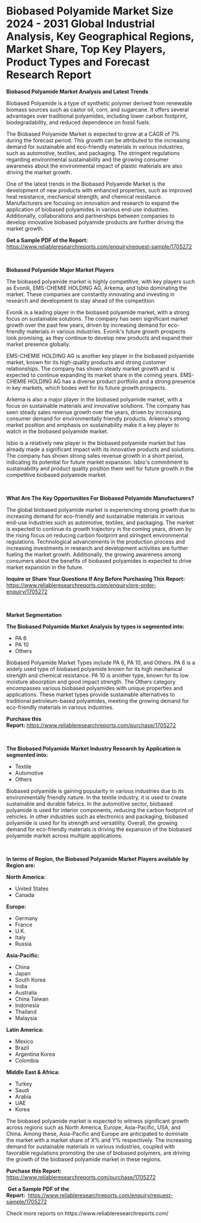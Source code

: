 <p><h1>Biobased Polyamide Market Size 2024 - 2031 Global Industrial Analysis, Key Geographical Regions, Market Share, Top Key Players, Product Types and Forecast Research Report</h1></p><p><strong>Biobased Polyamide Market Analysis and Latest Trends</strong></p>
<p><p>Biobased Polyamide is a type of synthetic polymer derived from renewable biomass sources such as castor oil, corn, and sugarcane. It offers several advantages over traditional polyamides, including lower carbon footprint, biodegradability, and reduced dependence on fossil fuels.</p><p>The Biobased Polyamide Market is expected to grow at a CAGR of 7% during the forecast period. This growth can be attributed to the increasing demand for sustainable and eco-friendly materials in various industries, such as automotive, textiles, and packaging. The stringent regulations regarding environmental sustainability and the growing consumer awareness about the environmental impact of plastic materials are also driving the market growth.</p><p>One of the latest trends in the Biobased Polyamide Market is the development of new products with enhanced properties, such as improved heat resistance, mechanical strength, and chemical resistance. Manufacturers are focusing on innovation and research to expand the application of biobased polyamides in various end-use industries. Additionally, collaborations and partnerships between companies to develop innovative biobased polyamide products are further driving the market growth.</p></p>
<p><strong>Get a Sample PDF of the Report:&nbsp;</strong> <a href="https://www.reliableresearchreports.com/enquiry/request-sample/1705272">https://www.reliableresearchreports.com/enquiry/request-sample/1705272</a></p>
<p>&nbsp;</p>
<p><strong>Biobased Polyamide Major Market Players</strong></p>
<p><p>The biobased polyamide market is highly competitive, with key players such as Evonik, EMS-CHEMIE HOLDING AG, Arkema, and Isbio dominating the market. These companies are constantly innovating and investing in research and development to stay ahead of the competition.</p><p>Evonik is a leading player in the biobased polyamide market, with a strong focus on sustainable solutions. The company has seen significant market growth over the past few years, driven by increasing demand for eco-friendly materials in various industries. Evonik's future growth prospects look promising, as they continue to develop new products and expand their market presence globally.</p><p>EMS-CHEMIE HOLDING AG is another key player in the biobased polyamide market, known for its high-quality products and strong customer relationships. The company has shown steady market growth and is expected to continue expanding its market share in the coming years. EMS-CHEMIE HOLDING AG has a diverse product portfolio and a strong presence in key markets, which bodes well for its future growth prospects.</p><p>Arkema is also a major player in the biobased polyamide market, with a focus on sustainable materials and innovative solutions. The company has seen steady sales revenue growth over the years, driven by increasing consumer demand for environmentally friendly products. Arkema's strong market position and emphasis on sustainability make it a key player to watch in the biobased polyamide market.</p><p>Isbio is a relatively new player in the biobased polyamide market but has already made a significant impact with its innovative products and solutions. The company has shown strong sales revenue growth in a short period, indicating its potential for future market expansion. Isbio's commitment to sustainability and product quality position them well for future growth in the competitive biobased polyamide market.</p></p>
<p>&nbsp;</p>
<p><strong>What Are The Key Opportunities For Biobased Polyamide Manufacturers?</strong></p>
<p><p>The global biobased polyamide market is experiencing strong growth due to increasing demand for eco-friendly and sustainable materials in various end-use industries such as automotive, textiles, and packaging. The market is expected to continue its growth trajectory in the coming years, driven by the rising focus on reducing carbon footprint and stringent environmental regulations. Technological advancements in the production process and increasing investments in research and development activities are further fueling the market growth. Additionally, the growing awareness among consumers about the benefits of biobased polyamides is expected to drive market expansion in the future.</p></p>
<p><strong>Inquire or Share Your Questions If Any Before Purchasing This Report:</strong> <a href="https://www.reliableresearchreports.com/enquiry/pre-order-enquiry/1705272">https://www.reliableresearchreports.com/enquiry/pre-order-enquiry/1705272</a></p>
<p>&nbsp;</p>
<p><strong>Market Segmentation</strong></p>
<p><strong>The Biobased Polyamide Market Analysis by types is segmented into:</strong></p>
<p><ul><li>PA 6</li><li>PA 10</li><li>Others</li></ul></p>
<p><p>Biobased Polyamide Market Types include PA 6, PA 10, and Others. PA 6 is a widely used type of biobased polyamide known for its high mechanical strength and chemical resistance. PA 10 is another type, known for its low moisture absorption and good impact strength. The Others category encompasses various biobased polyamides with unique properties and applications. These market types provide sustainable alternatives to traditional petroleum-based polyamides, meeting the growing demand for eco-friendly materials in various industries.</p></p>
<p><strong>Purchase this Report:&nbsp;</strong><a href="https://www.reliableresearchreports.com/purchase/1705272">https://www.reliableresearchreports.com/purchase/1705272</a></p>
<p>&nbsp;</p>
<p><strong>The Biobased Polyamide Market Industry Research by Application is segmented into:</strong></p>
<p><ul><li>Textile</li><li>Automotive</li><li>Others</li></ul></p>
<p><p>Biobased polyamide is gaining popularity in various industries due to its environmentally friendly nature. In the textile industry, it is used to create sustainable and durable fabrics. In the automotive sector, biobased polyamide is used for interior components, reducing the carbon footprint of vehicles. In other industries such as electronics and packaging, biobased polyamide is used for its strength and versatility. Overall, the growing demand for eco-friendly materials is driving the expansion of the biobased polyamide market across multiple applications.</p></p>
<p>&nbsp;</p>
<p><strong>In terms of Region, the Biobased Polyamide Market Players available by Region are:</strong></p>
<p>
    <p> <strong> North America: </strong>
        <ul>
            <li>United States</li>
            <li>Canada</li>
        </ul>
        </p> 
    <p> <strong> Europe: </strong>
        <ul>
            <li>Germany</li>
            <li>France</li>
            <li>U.K.</li>
            <li>Italy</li>
            <li>Russia</li>
        </ul>
        </p> 
    <p> <strong> Asia-Pacific: </strong>
        <ul>
            <li>China</li>
            <li>Japan</li>
            <li>South Korea</li>
            <li>India</li>
            <li>Australia</li>
            <li>China Taiwan</li>
            <li>Indonesia</li>
            <li>Thailand</li>
            <li>Malaysia</li>
        </ul>
        </p> 
    <p> <strong> Latin America: </strong>
        <ul>
            <li>Mexico</li>
            <li>Brazil</li>
            <li>Argentina Korea</li>
            <li>Colombia</li>
        </ul>
        </p> 
    <p> <strong> Middle East & Africa: </strong>
        <ul>
            <li>Turkey</li>
            <li>Saudi</li>
            <li>Arabia</li>
            <li>UAE</li>
            <li>Korea</li>
        </ul>
    </p>
    </p>
<p><p>The biobased polyamide market is expected to witness significant growth across regions such as North America, Europe, Asia-Pacific, USA, and China. Among these, Asia-Pacific and Europe are anticipated to dominate the market with a market share of X% and Y% respectively. The increasing demand for sustainable materials in various industries, coupled with favorable regulations promoting the use of biobased polymers, are driving the growth of the biobased polyamide market in these regions.</p></p>
<p><strong>Purchase this Report: </strong><a href="https://www.reliableresearchreports.com/purchase/1705272">https://www.reliableresearchreports.com/purchase/1705272</a></p>
<p>&nbsp;<strong>Get a Sample PDF of the Report:&nbsp;&nbsp;</strong><a href="https://www.reliableresearchreports.com/enquiry/request-sample/1705272">https://www.reliableresearchreports.com/enquiry/request-sample/1705272</a></p>
<p><strong></strong></p>
<p>Check more reports on https://www.reliableresearchreports.com/</p>